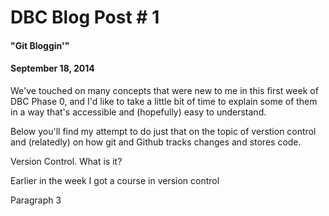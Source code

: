 # DBC Blog Post # 1
#### "Git Bloggin'"
#### September 18, 2014

We've touched on many concepts that were new to me in this first week of DBC Phase 0, and I'd like to take a little bit of time to explain some of them in a way that's accessible and (hopefully) easy to understand.

Below you'll find my attempt to do just that on the topic of verstion control and (relatedly) on how git and Github tracks changes and stores code.

Version Control. What is it?

Earlier in the week I got a course in version control

Paragraph 3